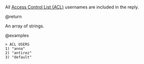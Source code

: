 All [Access Control List (ACL)](/docs/management/security/acl) usernames are included in the reply.

@return

An array of strings.

@examples

```
> ACL USERS
1) "anna"
2) "antirez"
3) "default"
```
